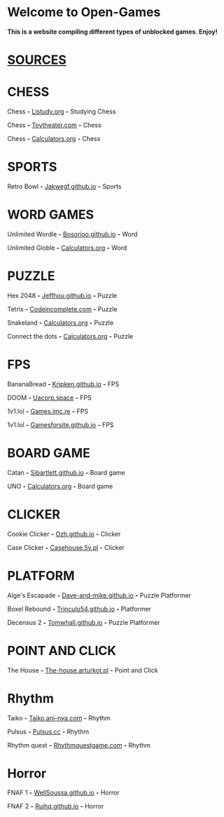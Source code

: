 # Welcome to Open-Games

**This is a website compiling different types of unblocked games. Enjoy!**

# [SOURCES](Sources.md)

# CHESS

Chess **-** <a href="https://listudy.org/en">Listudy.org</a> **-** Studying Chess

Chess **-** <a href="https://toytheater.com/chess/">Toytheater.com</a> **-** Chess

Chess **-** <a href="https://www.calculators.org/games/master-chess/">Calculators.org</a> **-**  Chess

# SPORTS

Retro Bowl **-** <a href="https://jakwhegf.github.io/uab123/">Jakwegf.github.io</a> **-** Sports 

# WORD GAMES

Unlimited Wordle **-** <a href="https://bosorioo.github.io/wordle-unlimited/">Bosorioo.github.io</a> **-** Word 

Unlimited Globle **-** <a href="https://globlegame.org/">Calculators.org</a> **-** Word 

# PUZZLE

Hex 2048 **-** <a href="https://jeffhou.github.io/hex-2048/">Jeffhou.github.io</a> **-** Puzzle 

Tetris **-** <a href="https://codeincomplete.com/games/tetris/">Codeincomplete.com</a> **-** Puzzle 

Snakeland **-** <a href="https://www.calculators.org/games/snakeland/">Calculators.org</a> **-** Puzzle 

Connect the dots **-** <a href="https://www.calculators.org/games/connect-a-way/">Calculators.org</a> **-** Puzzle 
# FPS

BananaBread **-** <a href="kripken.github.io/misc-js-benchmarks/banana/index.html">Kripken.github.io</a> **-** FPS 

DOOM **-** <a href="https://uacorp.space/">Uacorp.space</a> **-** FPS 

1v1.lol **-** <a href="https://games.imc.re/ngs/1v1lol/">Games.imc.re</a> **-** FPS 

1v1.lol **-**  <a href="https://gamesforsite.github.io/projects/1v1lol/index.html">Gamesforsite.github.io</a> **-** FPS 

# BOARD GAME

Catan **-** <a href="https://sibartlett.github.io/colonizers/demo.html">Sibartlett.github.io</a> **-** Board game 

UNO **-** <a href="https://www.calculators.org/games/uno/">Calculators.org</a> **-** Board game 

# CLICKER

Cookie Clicker **-** <a href="https://ozh.github.io/cookieclicker/">Ozh.github.io</a> **-** Clicker 

Case Clicker **-** <a href="https://casehouse.5v.pl/">Casehouse.5v.pl</a> **-** Clicker 

# PLATFORM

Alge's Escapade **-** <a href="https://dave-and-mike.github.io/game-off-2012/">Dave-and-mike.github.io</a> **-** Puzzle Platformer 

Boxel Rebound **-** <a href="https://trinculo54.github.io/Boxel-rebound-hope/Older/">Trinculo54.github.io</a> **-** Platformer 

Decensus 2 **-** <a href="https://tomwhall.github.io/descensus2/">Tomwhall.github.io</a> **-** Puzzle Platformer 

# POINT AND CLICK

The House **-** <a href="https://the-house.arturkot.pl/">The-house.arturkot.pl</a> **-** Point and Click 

# Rhythm

Taiko **-** <a href="https://taiko.ani-nya.com/">Taiko.ani-nya.com</a> **-** Rhythm 

Pulsus **-** <a href="https://www.pulsus.cc/play/">Pulsus.cc</a> **-** Rhythm 

Rhythm quest **-** <a href="https://rhythmquestgame.com/demo/rhythm-quest-demo.html">Rhythmquestgame.com</a> **-** Rhythm 

# Horror

FNAF 1 **-** <a href="https://wellsousaaa.github.io/Five-Nights-at-Freddys-Web/">WellSoussa.github.io</a> **-** Horror 

FNAF 2 **-** <a href="https://ruihq.github.io/FNAF2/">Ruihq.github.io</a> **-** Horror 
